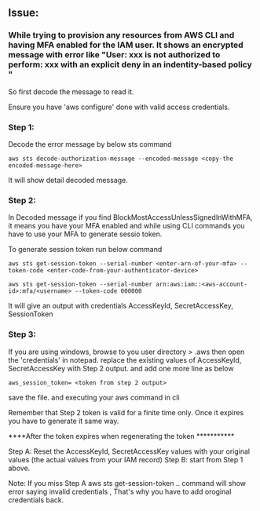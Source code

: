 ## Issue: 
### While trying to provision any resources from AWS CLI and having **MFA enabled** for the IAM user. It shows an encrypted message with error like "User: xxx is not authorized to perform: xxx with an explicit deny in an indentity-based policy "

So first decode the message to read it. 

Ensure you have 'aws configure' done with valid access credentials.

### Step 1:
Decode the error message by below sts command

```
aws sts decode-authorization-message --encoded-message <copy-the encoded-message-here>
```

It will show detail decoded message. 


### Step 2: 
In Decoded message if you find BlockMostAccessUnlessSignedInWithMFA, it means you have your MFA enabled and while using CLI commands you have to use your MFA to generate sessio token.

To generate session token run below command 

```
aws sts get-session-token --serial-number <enter-arn-of-your-mfa> --token-code <enter-code-from-your-authenticator-device>

aws sts get-session-token --serial-number arn:aws:iam::<aws-account-id>:mfa/<username> --token-code 000000
```

It will give an output with credentials AccessKeyId, SecretAccessKey, SessionToken

### Step 3:  
If you are using windows, browse to you user directory > .aws then open the 'credentials' in notepad. 
replace the existing values of AccessKeyId, SecretAccessKey with Step 2 output. and add one more line as below 

```
aws_session_token= <token from step 2 output>
```

save the file. and executing your aws command in cli 

Remember that Step 2 token is valid for a finite time only. Once it expires you have to generate it same way. 


****After the token expires when regenerating the token ***********

Step A: Reset the AccessKeyId, SecretAccessKey values with your original values (the actual values from your IAM record)
Step B: start  from Step 1 above. 

Note: If you miss Step A aws sts get-session-token  .. command will show error saying invalid credentials , That's why you have to add oroginal credentials back. 
